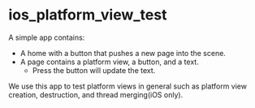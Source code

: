 # ios_platform_view_test

A simple app contains:

- A home with a button that pushes a new page into the scene.
- A page contains a platform view, a button, and a text.
  - Press the button will update the text.

We use this app to test platform views in general such as platform view
creation, destruction, and thread merging(iOS only).
